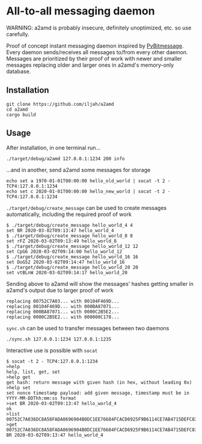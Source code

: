 All-to-all messaging daemon
===========================

WARNING: a2amd is probably insecure, definitely unoptimized, etc. so use carefully.

Proof of concept instant messaging daemon inspired by [PyBitmessage](https://github.com/Bitmessage/PyBitmessage).
Every daemon sends/receives all messages to/from every other daemon.
Messages are prioritized by their proof of work with newer and smaller messages replacing older and larger ones in a2amd's memory-only database.


Installation
------------

	git clone https://github.com/iljah/a2amd
	cd a2amd
	cargo build


Usage
-----

After installation, in one terminal run...

	./target/debug/a2amd 127.0.0.1:1234 200 info

...and in another, send a2amd some messages for storage

	echo set a 1970-01-01T00:00:00 hello_old_world | socat -t 2 - TCP4:127.0.0.1:1234
	echo set c 2020-01-01T00:00:00 hello_new_world | socat -t 2 - TCP4:127.0.0.1:1234

`./target/debug/create_message` can be used to create messages automatically, including the required proof of work

	$ ./target/debug/create_message hello_world_4 4
	set BR 2020-03-02T09:13:47 hello_world_4
	$ ./target/debug/create_message hello_world_8 8
	set rFZ 2020-03-02T09:13:49 hello_world_8
	$ ./target/debug/create_message hello_world_12 12
	set CpG6 2020-03-02T09:14:00 hello_world_12
	$ ./target/debug/create_message hello_world_16 16
	set DoG52 2020-03-02T09:14:47 hello_world_16
	$ ./target/debug/create_message hello_world_20 20
	set vtBLnW 2020-03-02T09:14:17 hello_world_20

Sending above to a2amd will show the messages' hashes getting smaller in a2amd's output due to larger proof of work

	replacing 00752C7A03... with 00104F469D...
	replacing 00104F469D... with 000BA87071...
	replacing 000BA87071... with 0000C2B5E2...
	replacing 0000C2B5E2... with 000000C178...

`sync.sh` can be used to transfer messages between two daemons

	./sync.sh 127.0.0.1:1234 127.0.0.1:1235

Interactive use is possible with `socat`

	$ socat -t 2 - TCP4:127.0.0.1:1234
	>help
	help, list, get, set
	>help get
	get hash: return message with given hash (in hex, without leading 0x)
	>help set
	set nonce timestamp payload: add given message, timestamp must be in YYYY-MM-DDThh:mm:ss format
	>set BR 2020-03-02T09:13:47 hello_world_4
	ok
	>list
	00752C7A036DC8A58FADA0696904B0DC1EE76684FCACD6925F9B6114CE7AB4715DEFC833FC90CB447C01677E30E2BAA29BD0B8F70176AA8D748F3F5AB1C7511A 
	>get 00752C7A036DC8A58FADA0696904B0DC1EE76684FCACD6925F9B6114CE7AB4715DEFC833FC90CB447C01677E30E2BAA29BD0B8F70176AA8D748F3F5AB1C7511A
	BR 2020-03-02T09:13:47 hello_world_4
